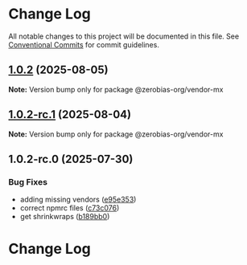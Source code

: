 # Change Log

All notable changes to this project will be documented in this file.
See [Conventional Commits](https://conventionalcommits.org) for commit guidelines.

## [1.0.2](https://github.com/zerobias-org/vendor/compare/@zerobias-org/vendor-mx@1.0.2-rc.1...@zerobias-org/vendor-mx@1.0.2) (2025-08-05)

**Note:** Version bump only for package @zerobias-org/vendor-mx





## [1.0.2-rc.1](https://github.com/zerobias-org/vendor/compare/@zerobias-org/vendor-mx@1.0.2-rc.0...@zerobias-org/vendor-mx@1.0.2-rc.1) (2025-08-04)

**Note:** Version bump only for package @zerobias-org/vendor-mx





## 1.0.2-rc.0 (2025-07-30)


### Bug Fixes

* adding missing vendors ([e95e353](https://github.com/zerobias-org/vendor/commit/e95e35309a1812973f4536f535eee460edc5414c))
* correct npmrc files ([c73c076](https://github.com/zerobias-org/vendor/commit/c73c0761e1e567cc0c2f0f8179725016d11caf8c))
* get shrinkwraps ([b189bb0](https://github.com/zerobias-org/vendor/commit/b189bb0cf53ad66427530ccc0eab7824527942d3))





# Change Log
